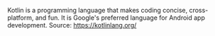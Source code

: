 Kotlin is a programming language that makes coding concise, cross-platform, and fun. It is Google's preferred language for Android app development.
Source: https://kotlinlang.org/